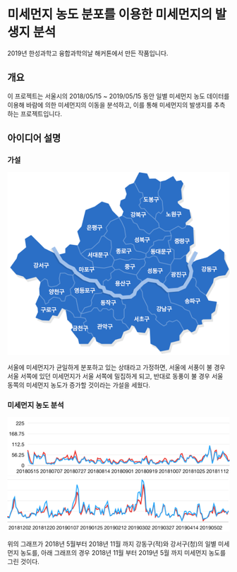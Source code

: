 # 미세먼지 농도 분포를 이용한 미세먼지의 발생지 분석

2019년 한성과학고 융합과학의날 해커톤에서 만든 작품입니다.

## 개요
이 프로젝트는 서울시의 2018/05/15 ~ 2019/05/15 동안 일별 미세먼지 농도 데이터를 이용해 바람에 의한 미세먼지의 이동을 분석하고, 이를 통해 미세먼지의 발생지를 추측하는 프로젝트입니다.

## 아이디어 설명
### 가설
![서울시 지도](서울지도.png)

서울에 미세먼지가 균일하게 분포하고 있는 상태라고 가정하면, 서울에 서풍이 불 경우 서울 서쪽에 있던 미세먼지가 서울 서쪽에 밀집하게 되고, 반대로 동풍이 불 경우 서울 동쪽의 미세먼지 농도가 증가할 것이라는 가설을 세웠다.  

### 미세먼지 농도 분석

![18년5월~19년11월, 강동과 강서의 미세먼지 분포](여름.png)
![18년11월~19년5월, 강동과 강서의 미세먼지 분포](겨울.png)

위의 그래프가 2018년 5월부터 2018년 11월 까지 강동구(적)와 강서구(청)의 일별 미세먼지 농도를, 아래 그래프의 경우 2018년 11월 부터 2019년 5월 까지 미세먼지 농도를 그린 것이다.